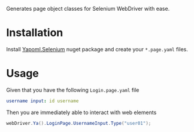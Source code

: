 Generates page object classes for Selenium WebDriver with ease.

# Installation
Install [Yapoml.Selenium](https://www.nuget.org/packages/Yapoml.Selenium) nuget package and create your `*.page.yaml` files.

# Usage
Given that you have the following `Login.page.yaml` file

```yaml
username input: id username
```

Then you are immediately able to interact with web elements

```csharp
webDriver.Ya().LoginPage.UsernameInput.Type("user01");
```
